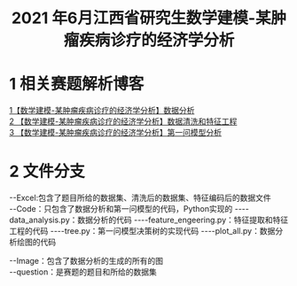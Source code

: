 # <center>2021 年6月江西省研究生数学建模-某肿瘤疾病诊疗的经济学分析</center>

# 1 相关赛题解析博客  
[1【数学建模-某肿瘤疾病诊疗的经济学分析】数据分析](https://betterbench.blog.csdn.net/article/details/118441901)  
[2 【数学建模-某肿瘤疾病诊疗的经济学分析】数据清洗和特征工程](https://betterbench.blog.csdn.net/article/details/118445138)  
[3 【数学建模-某肿瘤疾病诊疗的经济学分析】第一问模型分析](https://betterbench.blog.csdn.net/article/details/118445194)  


# 2 文件分支
--Excel:包含了题目所给的数据集、清洗后的数据集、特征编码后的数据文件  
--Code：只包含了数据分析和第一问模型的代码，Python实现的
----data_analysis.py：数据分析的代码
----feature_engeering.py：特征提取和特征工程的代码
----tree.py：第一问模型决策树的实现代码
----plot_all.py：数据分析绘图的代码

--Image：包含了数据分析的生成的所有的图  
--question：是赛题的题目和所给的数据集  
